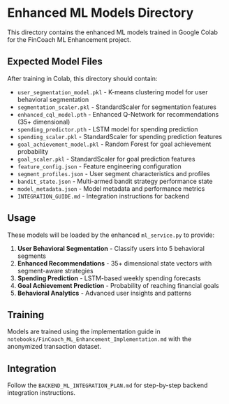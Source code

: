 # Enhanced ML Models Directory

This directory contains the enhanced ML models trained in Google Colab for the FinCoach ML Enhancement project.

## Expected Model Files

After training in Colab, this directory should contain:

- `user_segmentation_model.pkl` - K-means clustering model for user behavioral segmentation
- `segmentation_scaler.pkl` - StandardScaler for segmentation features
- `enhanced_cql_model.pth` - Enhanced Q-Network for recommendations (35+ dimensional)
- `spending_predictor.pth` - LSTM model for spending prediction
- `spending_scaler.pkl` - StandardScaler for spending prediction features
- `goal_achievement_model.pkl` - Random Forest for goal achievement probability
- `goal_scaler.pkl` - StandardScaler for goal prediction features
- `feature_config.json` - Feature engineering configuration
- `segment_profiles.json` - User segment characteristics and profiles
- `bandit_state.json` - Multi-armed bandit strategy performance state
- `model_metadata.json` - Model metadata and performance metrics
- `INTEGRATION_GUIDE.md` - Integration instructions for backend

## Usage

These models will be loaded by the enhanced `ml_service.py` to provide:

1. **User Behavioral Segmentation** - Classify users into 5 behavioral segments
2. **Enhanced Recommendations** - 35+ dimensional state vectors with segment-aware strategies
3. **Spending Prediction** - LSTM-based weekly spending forecasts
4. **Goal Achievement Prediction** - Probability of reaching financial goals
5. **Behavioral Analytics** - Advanced user insights and patterns

## Training

Models are trained using the implementation guide in `notebooks/FinCoach_ML_Enhancement_Implementation.md` with the anonymized transaction dataset.

## Integration

Follow the `BACKEND_ML_INTEGRATION_PLAN.md` for step-by-step backend integration instructions.
